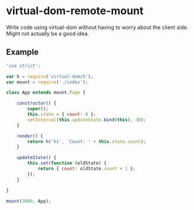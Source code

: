# virtual-dom-remote-mount

Write code using virtual-dom without having to worry about the client side.  
Might not actually be a good idea.

## Example

```javascript
'use strict';

var h = require('virtual-dom/h');
var mount = require('./index');

class App extends mount.Page {

    constructor() {
        super();
        this.state = { count: 0 };
        setInterval(this.updateState.bind(this), 30);
    }

    render() {
        return h('h1', 'Count: ' + this.state.count);
    }

    updateState() {
        this.set(function (oldState) {
            return { count: oldState.count + 1 };
        });
    }

}

mount(3000, App);
```

